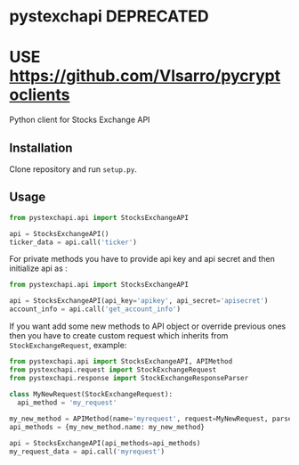 # pystexchapi DEPRECATED
# USE https://github.com/Vlsarro/pycryptoclients 
Python client for Stocks Exchange API

## Installation

Clone repository and run ```setup.py```.

## Usage

```python
from pystexchapi.api import StocksExchangeAPI

api = StocksExchangeAPI()
ticker_data = api.call('ticker')
```

For private methods you have to provide api key and api secret and then initialize api as :

```python
from pystexchapi.api import StocksExchangeAPI

api = StocksExchangeAPI(api_key='apikey', api_secret='apisecret')
account_info = api.call('get_account_info')
```
If you want add some new methods to API object or override previous ones then you have to create custom request which inherits from ```StockExchangeRequest```, example:

```python
from pystexchapi.api import StocksExchangeAPI, APIMethod
from pystexchapi.request import StockExchangeRequest
from pystexchapi.response import StockExchangeResponseParser

class MyNewRequest(StockExchangeRequest):
  api_method = 'my_request'
  
my_new_method = APIMethod(name='myrequest', request=MyNewRequest, parser=StockExchangeResponseParser)
api_methods = {my_new_method.name: my_new_method}

api = StocksExchangeAPI(api_methods=api_methods)
my_request_data = api.call('myrequest')
```
